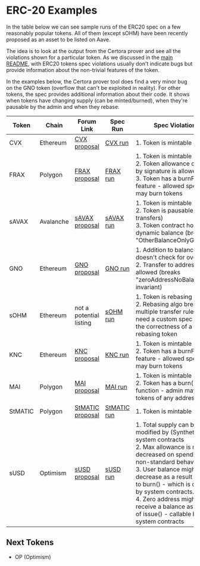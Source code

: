 # ERC-20 Examples

In the table below we can see sample runs of the ERC20 spec on a few reasonably popular tokens. All of them (except sOHM)
have been recently proposed as an asset to be listed on Aave.

The idea is to look at the output from the Certora prover and see all the violations shown for a particular token.
As we discussed in the [main README](../README.md), with ERC20 tokens spec violations usually don't indicate bugs but
provide information about the non-trivial features of the token. 

In the examples below, the Certora prover tool does find a very minor bug on the GNO token (overflow that can't be exploited
in reality). For other tokens, the spec provides additional information about their code. It shows when tokens have changing
supply (can be minted/burned), when they're pausable by the admin and when they rebase.

| Token | Chain     | Forum Link                                                                                                                | Spec Run                                                                                                                           | Spec Violations                                                                                                                                     |
| ----- | --------- | ------------------------------------------------------------------------------------------------------------------------- | ---------------------------------------------------------------------------------------------------------------------------------- | --------------------------------------------------------------------------------------------------------------------------------------------------- |
| CVX   | Ethereum  | [CVX proposal](https://governance.aave.com/t/arc-add-support-for-cvx-convex-finance-token/7319)                           | [CVX run](https://vaas-stg.certora.com/output/67509/e6f2daaea56b20e5b789/?anonymousKey=32c1ac33f0811df931d7b662d8a8f8afd9dcaa73)   | 1\. Token is mintable                                                                                                                               |
| FRAX  | Polygon   | [FRAX proposal](https://governance.aave.com/t/add-frax-as-asset-to-aave-v3-markets/7860)                                  | [FRAX run](https://vaas-stg.certora.com/output/67509/2ee27460cc038171efb5/?anonymousKey=b5858b1b0c879fa3332871e07b88c66ecd77702b)  | 1\. Token is mintable<br>2\. Token allowance change by signature is allowed<br>3\. Token has a burnFrom() feature - allowed spender may burn tokens |
| sAVAX | Avalanche | [sAVAX proposal](https://governance.aave.com/t/arc-add-support-for-savax-benqi-liquid-staking-avax-token-on-aave-v3/7892) | [sAVAX run](https://vaas-stg.certora.com/output/67509/2c9355896a35406f062e/?anonymousKey=62e852e8edadb178c14c75d96cefe4e0922cffa3) | 1\. Token is mintable<br>2\. Token is pausable (breaks transfers)<br>3\. Token contract holds a dynamic balance (breaks "OtherBalanceOnlyGoesUp")   |
| GNO   | Ethereum  | [GNO proposal](https://governance.aave.com/t/arc-add-gno-to-aave-v2/7966)                                                 | [GNO run](https://vaas-stg.certora.com/output/67509/fa7eb844230324eb5a29/?anonymousKey=f8e201b45742eaecc01a7544ec1e6ec64cd267ec)   | 1\. Addition to balance doesn't check for overflow<br>2\. Transfer to address 0 is allowed (breaks "zeroAddressNoBalance" invariant)                |
| sOHM  | Ethereum  | not a potential listing                                                                                                   | [sOHM run](https://vaas-stg.certora.com/output/67509/ab6d95c29de96d81fba9/?anonymousKey=bc1973e4bdb9255bf92d5a0a0e78bbb3cded4925)  | 1\. Token is rebasing<br>2\. Rebasing algo breaks multiple transfer rules. We'd need a custom spec to test the correctness of a rebasing token      |
| KNC   | Ethereum  | [KNC proposal](https://governance.aave.com/t/arc-add-new-knc-to-aave/8236)                                                | [KNC run](https://vaas-stg.certora.com/output/67509/a52c3356ecd40412b672/?anonymousKey=00d85632f4240a4d872453ce6f62afda6bff0995)   | 1\. Token is mintable<br>2\. Token has a burnFrom() feature - allowed spender may burn tokens                                                       |
| MAI   | Polygon   | [MAI proposal](https://governance.aave.com/t/add-mai-on-aave-v3/7630/24)                                                | [MAI run](https://prover.certora.com/output/67509/69e0516d38f1e2a98b1a/?anonymousKey=d1ecafe9ea2b57d2b1444ccc39d02e03d5e4929f)   | 1\. Token is mintable<br>2\. Token has a burn() function - admin may burn tokens of any address                                                     |
| StMATIC   | Polygon   | [StMATIC proposal](https://governance.aave.com/t/proposal-add-support-for-stmatic-lido/7677/19)                                                | [StMATIC run](https://prover.certora.com/output/67509/b3a3ca8ea836a40f42c2/?anonymousKey=5026ff1e21dfc50bf002306668e5caf27258a892)   | 1\. Token is mintable
| sUSD   | Optimism   | [sUSD proposal](https://governance.aave.com/t/arc-enable-susd-as-collateral-on-aave-v3-on-optimism/7912/10)                                                | [sUSD run](https://prover.certora.com/output/67509/a2a08fcb0d3a2e2bc8ec/?anonymousKey=c45d6312f9e8065ce2cf74c72c104e5f5a794618)   | 1\. Total supply can be modified by (Synthetix) system contracts<br>2\. Max allowance is never decreased on spending, non-standard behavior.<br>3\. User balance might decrease as a result of a call to burn() - which is callable by system contracts.<br>4\. Zero address might receive a balance as a result of issue() - callable by system contracts


## Next Tokens

- OP (Optimism)